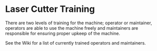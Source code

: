 Laser Cutter Training
=====================

There are two levels of training for the machine; operator or maintainer, operators are able to use the machine freely and maintainers are responsible for ensuring proper upkeep of the machine.

See the Wiki for a list of currently trained operators and maintainers.
